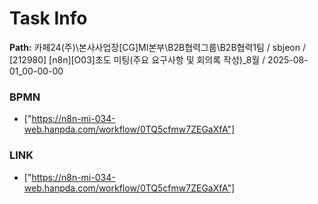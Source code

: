 # Task Info

**Path:** 카페24(주)\본사사업장\[CG]MI본부\B2B협력그룹\B2B협력1팀 / sbjeon / [212980] [n8n][O03]초도 미팅(주요 요구사항 및 회의록 작성)_8월 / 2025-08-01_00-00-00

### BPMN
- ["https://n8n-mi-034-web.hanpda.com/workflow/0TQ5cfmw7ZEGaXfA"]

### LINK
- ["https://n8n-mi-034-web.hanpda.com/workflow/0TQ5cfmw7ZEGaXfA"]

